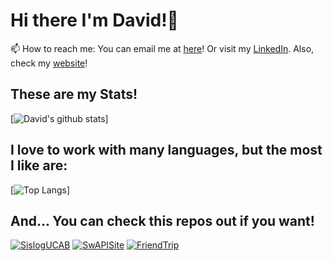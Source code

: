 # Hi there I'm David!👋

📫 How to reach me: 
      You can email me at [here](mailto:davidasb.developer@gmail.com)! Or visit my [LinkedIn](https://www.linkedin.com/in/david-serrada-dev/).
      Also, check my [website](https://davidserrada.netlify.app)!

## These are my Stats! 

[![David's github stats](https://github-readme-stats.vercel.app/api?username=D4veCode&count_private=true&show_icons=true&theme=prussian&hide=prs,issues,contribs)]
## I love to work with many languages, but the most I like are: 

[![Top Langs](https://github-readme-stats.vercel.app/api/top-langs/?username=D4veCode&hide=CSS&&layout=compact&theme=prussian)]

## And... You can check this repos out if you want! 

[![SislogUCAB](https://github-readme-stats.vercel.app/api/pin/?username=D4veCode&repo=SislogUCAB&show_owner=true)](https://github.com/D4veCode/SislogUCAB)
[![SwAPISite](https://github-readme-stats.vercel.app/api/pin/?username=D4veCode&repo=SislogUCAB&show_owner=true)](https://github.com/D4veCode/SwAPISite)
[![FriendTrip](https://github-readme-stats.vercel.app/api/pin/?username=D4veCode&repo=SislogUCAB&show_owner=true)](https://github.com/D4veCode/FriendTrip)




<!--
**D4veCode/D4veCode** is a ✨ _special_ ✨ repository because its `README.md` (this file) appears on your GitHub profile.

Here are some ideas to get you started:

- 🔭 I’m currently working on ...
- 🌱 I’m currently learning ...
- 👯 I’m looking to collaborate on ...
- 🤔 I’m looking for help with ...
- 💬 Ask me about ...
- 📫 How to reach me: ...
- 😄 Pronouns: ...
- ⚡ Fun fact: ...
-->
